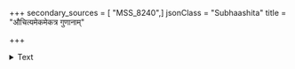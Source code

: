 +++
secondary_sources = [ "MSS_8240",]
jsonClass = "Subhaashita"
title = "औचित्यमेकमेकत्र गुणानाम्"

+++

<details><summary>Text</summary>

औचित्यमेकमेकत्र गुणानां राशिरेकतः।  
विषायते गुणग्राम औचित्यपरिवर्जितः॥
</details>
